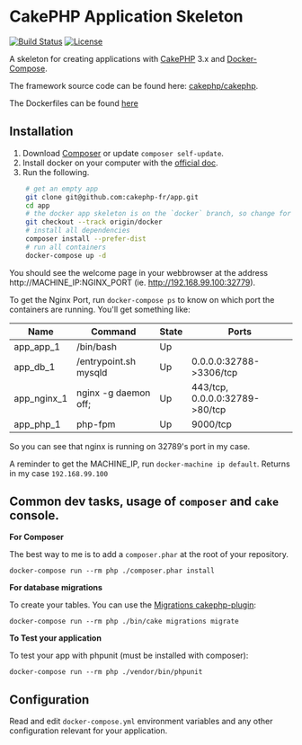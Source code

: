 # CakePHP Application Skeleton

[![Build Status](https://api.travis-ci.org/cakephp-fr/app.png)](https://travis-ci.org/cakephp-fr/app)
[![License](https://poser.pugx.org/cakephp/app/license.svg)](https://packagist.org/packages/cakephp-fr/app)

A skeleton for creating applications with [CakePHP](http://cakephp.org) 3.x and [Docker-Compose](https://docs.docker.com/compose).

The framework source code can be found here: [cakephp/cakephp](https://github.com/cakephp/cakephp).

The Dockerfiles can be found [here](https://hub.docker.com/r/cakephpfr/3.x/)

## Installation

1. Download [Composer](http://getcomposer.org/doc/00-intro.md) or update `composer self-update`.
2. Install docker on your computer with the [official doc](https://docs.docker.com/installation/#installation).
3. Run the following.

```bash
    # get an empty app
    git clone git@github.com:cakephp-fr/app.git
    cd app
    # the docker app skeleton is on the `docker` branch, so change for it
    git checkout --track origin/docker
    # install all dependencies
    composer install --prefer-dist
    # run all containers
    docker-compose up -d
```

You should see the welcome page in your webbrowser at the address http://MACHINE_IP:NGINX_PORT (ie. http://192.168.99.100:32779).

To get the Nginx Port, run `docker-compose ps` to know on which port the containers are running. You'll get something like:

|  Name       |    Command            | State  |       Ports              
| ------------|-----------------------|--------|-------------------------------
| app_app_1   | /bin/bash             | Up     |                               
| app_db_1    | /entrypoint.sh mysqld | Up     | 0.0.0.0:32788->3306/tcp        
| app_nginx_1 | nginx -g daemon off;  | Up     | 443/tcp, 0.0.0.0:32789->80/tcp
| app_php_1   | php-fpm               | Up     | 9000/tcp                     

So you can see that nginx is running on 32789's port in my case.

A reminder to get the MACHINE_IP, run `docker-machine ip default`. Returns in my case `192.168.99.100`


## Common dev tasks, usage of `composer` and `cake` console.

**For Composer**

The best way to me is to add a `composer.phar` at the root of your repository.

    docker-compose run --rm php ./composer.phar install

**For database migrations**

To create your tables. You can use the [Migrations cakephp-plugin](https://github.com/cakephp/migrations):

    docker-compose run --rm php ./bin/cake migrations migrate

**To Test your application**

To test your app with phpunit (must be installed with composer):

    docker-compose run --rm php ./vendor/bin/phpunit

## Configuration

Read and edit `docker-compose.yml` environment variables and any other
configuration relevant for your application.
